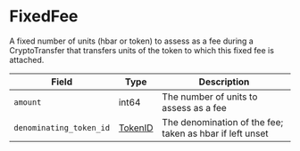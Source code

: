 # FixedFee

A fixed number of units (hbar or token) to assess as a fee during a CryptoTransfer that transfers units of the token to which this fixed fee is attached.

| Field                   | Type                                    | Description                                              |
| ----------------------- | --------------------------------------- | -------------------------------------------------------- |
| `amount`                | int64                                   | The number of units to assess as a fee                   |
| `denominating_token_id` | [TokenID](../../basic-types/tokenid.md) | The denomination of the fee; taken as hbar if left unset |
